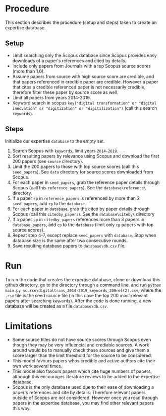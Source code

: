 # Procedure

This section describes the procedure (setup and steps) taken to create an expertise database.

## Setup
 
- Limit searching only the Scopus database since Scopus provides easy downloads of a paper's references and cited by details.
- Include only papers from Journals with a top Scopus source scores (more than 1.0).
- Assume papers from source with high source score are credible, and that papers referenced in credible paper are credible. However a paper that cites a credible referenced paper is not necessarily credible, therefore filter these paper by source score as well.
- Limit all papers from years 2014-2019.
- Keyword search in scopus `key("digital transformation" or "digital innovation" or "digitization" or "digitilization")` (call this search `keywords`).

## Steps

Initialize our expertise `database` to the empty set.

1. Search Scopus with `keywords`, limit years `2014-2019`.
2. Sort resulting papers by relevance using Scopus and download the first 200 papers (see `source` directory).
3. Limit the 200 papers to those with top source scores (call this `seed_papers`). See `data` directory for source scores downloaded from Scopus. 
4. For each paper in `seed_papers`, grab the reference paper details through Scopus (call this `reference_papers`). See the `database\reference\` directory. 
5. If a paper `rp` in `reference_papers` is referenced by more than 2 `seed_papers`, add `rp` to the `database`.
6. For each paper in `database`, grab the cited by paper details through Scopus (call this `citedby_papers`). See the `database\citeby\` directory
7. If a paper `cp` in `citedby_papers` references more than 3 papers in `database_papers`, add `cp` to the `database` (limit only `cp` papers with top source scores).
8. Repeat step 4-7, except replace `seed_papers` with `database`. Stop when database size is the same after two consecutive rounds.
9. Save resulting database papers to `database\db.csv` file.

# Run

To run the code that creates the expertise database, clone or download this github directory, go to the directory through a command line, and run `python main.py source\digitaltrans_2014-2019_keywords_200rel(2).csv`, where the `.csv` file is the seed source file (in this case the top 200 most relevant papers after searching `keywords`). After the code is done running, a new database will be created as a file `database\db.csv`.

# Limitations

- Some source titles do not have source scores through Scopus even though they may be very influencial and crediable sources. A work around would be to manually check these sources and give them a score larger than the limit threshold for the source to be considered.
- This model favours papers whos credible and active authors cite their own work several times.
- This model also favours papers which cite huge numbers of papers, although this encourages literature reviews to be added to the expertise database.
- Scopus is the only database used due to their ease of downloading a paper's references and cite by details. Therefore relevant papers outside of Scopus are not considered. However once you read through papers in the expertise database, you may find other relevant papers this way.